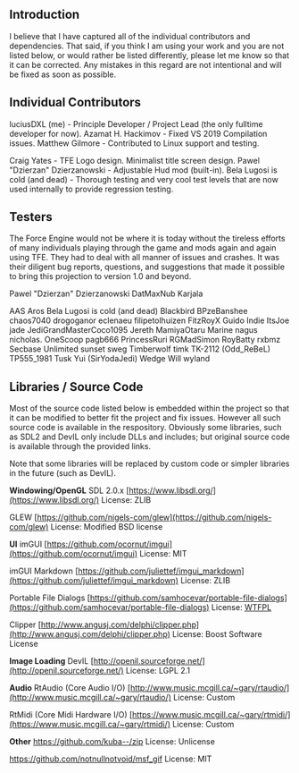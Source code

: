 ## Introduction
I believe that I have captured all of the individual contributors and dependencies. That said, if you think I am using your work and you are not listed below, or would rather be listed differently, please let me know so that it can be corrected. Any mistakes in this regard are not intentional and will be fixed as soon as possible.

## Individual Contributors
luciusDXL (me) - Principle Developer / Project Lead (the only fulltime developer for now).
Azamat H. Hackimov - Fixed VS 2019 Compilation issues.
Matthew Gilmore - Contributed to Linux support and testing.

Craig Yates - TFE Logo design. Minimalist title screen design.
Pawel "Dzierzan" Dzierzanowski - Adjustable Hud mod (built-in).
Bela Lugosi is cold (and dead) - Thorough testing and very cool test levels that are now used internally to provide regression testing.

## Testers
The Force Engine would not be where it is today without the tireless efforts of many individuals playing through the game and mods again and again using TFE. They had to deal with all manner of issues and crashes. It was their diligent bug reports, questions, and suggestions that made it possible to bring this projection to version 1.0 and beyond.

Pawel "Dzierzan" Dzierzanowski
DatMaxNub
Karjala

AAS
Aros
Bela Lugosi is cold (and dead)
Blackbird
BPzeBanshee
chaos7040
drogoganor
eclenaeu
filipetolhuizen
FitzRoyX
Guido
Indie
ItsJoe
jade
JediGrandMasterCoco1095
Jereth
MamiyaOtaru
Marine
nagus
nicholas.
OneScoop
pagb666
PrincessRuri
RGMadSimon
RoyBatty
rxbmz
Secbase Unlimited
sunset
sweg
Timberwolf
timk
TK-2112 (Odd_ReBeL)
TP555_1981
Tusk
Yui (SirYodaJedi)
Wedge
Will
wyland

## Libraries / Source Code
Most of the source code listed below is embedded within the project so that it can be modified to better fit the project and fix issues. However all such source code is available in the respository. Obviously some libraries, such as SDL2 and DevIL only include DLLs and includes; but original source code is available through the provided links.

Note that some libraries will be replaced by custom code or simpler libraries in the future (such as DevIL).

**Windowing/OpenGL**
SDL 2.0.x
[https://www.libsdl.org/](https://www.libsdl.org/)
License: ZLIB

GLEW
[https://github.com/nigels-com/glew](https://github.com/nigels-com/glew)
License: Modified BSD license

**UI**
imGUI
[https://github.com/ocornut/imgui](https://github.com/ocornut/imgui)
License: MIT

imGUI Markdown
[https://github.com/juliettef/imgui_markdown](https://github.com/juliettef/imgui_markdown)
License: ZLIB

Portable File Dialogs
[https://github.com/samhocevar/portable-file-dialogs](https://github.com/samhocevar/portable-file-dialogs)
License: [WTFPL](https://github.com/samhocevar/portable-file-dialogs/blob/master/COPYING)

Clipper
[http://www.angusj.com/delphi/clipper.php](http://www.angusj.com/delphi/clipper.php)
License: Boost Software License

**Image Loading**
DevIL
[http://openil.sourceforge.net/](http://openil.sourceforge.net/)
License: LGPL 2.1

**Audio**
RtAudio (Core Audio I/O)
[http://www.music.mcgill.ca/~gary/rtaudio/](http://www.music.mcgill.ca/~gary/rtaudio/)
License: Custom

RtMidi (Core Midi Hardware I/O)
[https://www.music.mcgill.ca/~gary/rtmidi/](https://www.music.mcgill.ca/~gary/rtmidi/)
License: Custom

**Other**
https://github.com/kuba--/zip
License: Unlicense

https://github.com/notnullnotvoid/msf_gif
License: MIT

